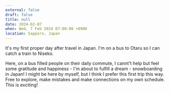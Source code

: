 ```yaml
---
external: false
draft: false
title: null
date: 2024-02-07
when: Wed, 7 Feb 2024 07:00:00 +0900
location: Sapporo, Japan
---
```


It's my first proper day after travel in Japan. I'm on a bus to Otaru so I can catch a train to Niseko. 


Here, on a bus filled people on their daily commute, I  cannt't help but feel some gratitude and happiness - I'm about to fulfill a dream - snowboarding in Japan! I might be here by myself, but I think I prefer this first trip this way. Free to explore, make mistakes and make connections on my own schedule. This is exciting!

